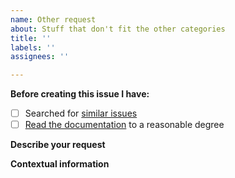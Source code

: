 ```yaml
---
name: Other request
about: Stuff that don't fit the other categories
title: ''
labels: ''
assignees: ''

---
```


**Before creating this issue I have:**
<!-- Put an X in the boxes to tick them, like this [X] -->
- [ ] Searched for [similar issues](https://github.com/haugene/docker-transmission-openvpn/issues)
- [ ] [Read the documentation](https://haugene.github.io/docker-transmission-openvpn/) to a reasonable degree

**Describe your request**
<!-- A clear and concise description of what you are asking for -->

**Contextual information**
<!-- 
    Try to explain why what you're asking for matters.
    It might be obvious and then you can skip this.
-->